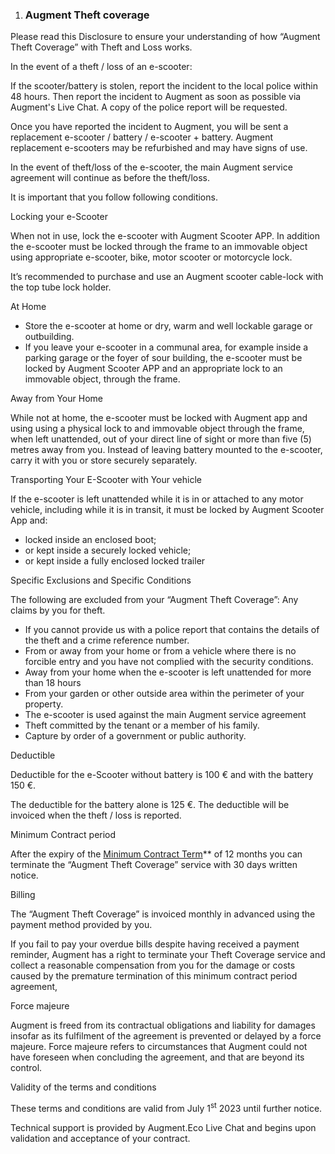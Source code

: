 ﻿
1. ### Augment Theft coverage
Please read this Disclosure to ensure your understanding of how “Augment Theft Coverage” with Theft and Loss works.

In the event of a theft / loss of an e-scooter:

If the scooter/battery is stolen, report the incident to the local police within 48 hours. Then report the incident to Augment as soon as possible via Augment's Live Chat. A copy of the police report will be requested.

Once you have reported the incident to Augment, you will be sent a replacement e-scooter / battery / e-scooter + battery. Augment replacement e-scooters may be refurbished and may have signs of use.

In the event of theft/loss of the e-scooter, the main Augment service agreement will continue as before the theft/loss.

It is important that you follow following conditions.

Locking your e-Scooter

When not in use, lock the e-scooter with Augment Scooter APP. In addition the e-scooter must be locked through the frame to an immovable object using appropriate e-scooter, bike, motor scooter or motorcycle lock.

It’s recommended to purchase and use an Augment scooter cable-lock with the top tube lock holder.

At Home

- Store the e-scooter at home or dry, warm and well lockable garage or outbuilding.
- If you leave your e-scooter in a communal area, for example inside a parking garage or the foyer of sour building, the e-scooter must be locked by Augment Scooter APP and an appropriate lock to an immovable object, through the frame.

Away from Your Home

While not at home, the e-scooter must be locked with Augment app and using using a physical lock to and immovable object through the frame, when left unattended, out of your direct line of sight or more than five (5) metres away from you. Instead of leaving battery mounted to the e-scooter, carry it with you or store securely separately.

Transporting Your E-Scooter with Your vehicle

If the e-scooter is left unattended while it is in or attached to any motor vehicle, including while it is in transit, it must be locked by Augment Scooter App and:

- locked inside an enclosed boot;
- or kept inside a securely locked vehicle;
- or kept inside a fully enclosed locked trailer

Specific Exclusions and Specific Conditions

The following are excluded from your “Augment Theft Coverage”: Any claims by you for theft.

- If you cannot provide us with a police report that contains the details of the theft and a crime reference number.
- From or away from your home or from a vehicle where there is no forcible entry and you have not complied with the security conditions.
- Away from your home when the e-scooter is left unattended for more than 18 hours
- From your garden or other outside area within the perimeter of your property.
- The e-scooter is used against the main Augment service agreement
- Theft committed by the tenant or a member of his family.
- Capture by order of a government or public authority.

Deductible

Deductible for the e-Scooter without battery is 100 € and with the battery 150 €.

The deductible for the battery alone is 125 €. The deductible will be invoiced when the theft / loss is reported.  

Minimum Contract period

After the expiry of the [Minimum Contract Term](https://www.lawinsider.com/dictionary/minimum-contract-term)** of 12 months you can terminate the “Augment Theft Coverage” service with 30 days written notice.

Billing

The “Augment Theft Coverage” is invoiced monthly in advanced using the payment method provided by you.

If you fail to pay your overdue bills despite having received a payment reminder, Augment has a right to terminate your Theft Coverage service and collect a reasonable compensation from you for the damage or costs caused by the premature termination of this minimum contract period agreement,

Force majeure

Augment is freed from its contractual obligations and liability for damages insofar as its fulfilment of the agreement is prevented or delayed by a force majeure. Force majeure refers to circumstances that Augment could not have foreseen when concluding the agreement, and that are beyond its control.

Validity of the terms and conditions

These terms and conditions are valid from July 1<sup>st</sup> 2023 until further notice.

Technical support is provided by Augment.Eco Live Chat and begins upon validation and acceptance of your contract.

